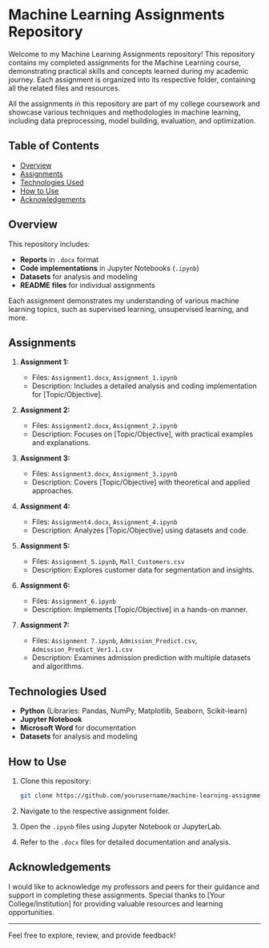 # Machine Learning Assignments Repository

Welcome to my Machine Learning Assignments repository! This repository contains my completed assignments for the Machine Learning course, demonstrating practical skills and concepts learned during my academic journey. Each assignment is organized into its respective folder, containing all the related files and resources.

All the assignments in this repository are part of my college coursework and showcase various techniques and methodologies in machine learning, including data preprocessing, model building, evaluation, and optimization.

## Table of Contents

- [Overview](#overview)
- [Assignments](#assignments)
- [Technologies Used](#technologies-used)
- [How to Use](#how-to-use)
- [Acknowledgements](#acknowledgements)

## Overview

This repository includes:
- **Reports** in `.docx` format
- **Code implementations** in Jupyter Notebooks (`.ipynb`)
- **Datasets** for analysis and modeling
- **README files** for individual assignments

Each assignment demonstrates my understanding of various machine learning topics, such as supervised learning, unsupervised learning, and more.

## Assignments

1. **Assignment 1:**
   - Files: `Assignment1.docx`, `Assignment_1.ipynb`
   - Description: Includes a detailed analysis and coding implementation for [Topic/Objective].

2. **Assignment 2:**
   - Files: `Assignment2.docx`, `Assignment_2.ipynb`
   - Description: Focuses on [Topic/Objective], with practical examples and explanations.

3. **Assignment 3:**
   - Files: `Assignment3.docx`, `Assignment_3.ipynb`
   - Description: Covers [Topic/Objective] with theoretical and applied approaches.

4. **Assignment 4:**
   - Files: `Assignment4.docx`, `Assignment_4.ipynb`
   - Description: Analyzes [Topic/Objective] using datasets and code.

5. **Assignment 5:**
   - Files: `Assignment_5.ipynb`, `Mall_Customers.csv`
   - Description: Explores customer data for segmentation and insights.

6. **Assignment 6:**
   - Files: `Assignment_6.ipynb`
   - Description: Implements [Topic/Objective] in a hands-on manner.

7. **Assignment 7:**
   - Files: `Assignment 7.ipynb`, `Admission_Predict.csv`, `Admission_Predict_Ver1.1.csv`
   - Description: Examines admission prediction with multiple datasets and algorithms.

## Technologies Used

- **Python** (Libraries: Pandas, NumPy, Matplotlib, Seaborn, Scikit-learn)
- **Jupyter Notebook**
- **Microsoft Word** for documentation
- **Datasets** for analysis and modeling

## How to Use

1. Clone this repository:
   ```bash
   git clone https://github.com/yourusername/machine-learning-assignments.git
   ```

2. Navigate to the respective assignment folder.

3. Open the `.ipynb` files using Jupyter Notebook or JupyterLab.

4. Refer to the `.docx` files for detailed documentation and analysis.

## Acknowledgements

I would like to acknowledge my professors and peers for their guidance and support in completing these assignments. Special thanks to [Your College/Institution] for providing valuable resources and learning opportunities.

---

Feel free to explore, review, and provide feedback!
